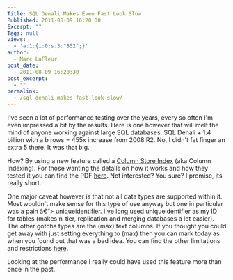 ```yaml
---
Title: SQL Denali Makes Even Fast Look Slow
Published: 2011-08-09 16:20:30
Excerpt: ""
Tags: null
views:
  - 'a:1:{i:0;s:3:"852";}'
author:
  - Marc LaFleur
post_date:
  - 2011-08-09 16:20:30
post_excerpt:
  - ""
permalink:
  - /sql-denali-makes-fast-look-slow/
---
```

I've seen a lot of performance testing over the years, every so often I'm even impressed a bit by the results. Here is one however that will melt the mind of anyone working against large SQL databases: SQL Denali + 1.4 billion with a b rows = 455x increase from 2008 R2. No, I didn't fat finger an extra 5 there. It was that big.

How? By using a new feature called a <a href="http://msdn.microsoft.com/en-us/library/gg492088(v=SQL.110).aspx" target="_blank">Column Store Index</a> (aka Column Indexing). For those wanting the details on how it works and how they tested it you can find the PDF <a href="http://download.microsoft.com/download/8/C/1/8C1CE06B-DE2F-40D1-9C5C-3EE521C25CE9/Columnstore%20Indexes%20for%20Fast%20DW%20QP%20SQL%20Server%2011.pdf" target="_blank">here</a>. Not interested? You sure? I promise, its really short.

One major caveat however is that not all data types are supported within it. Most wouldn't make sense for this type of use anyway but one in particular was a pain â€“&gt; uniqueidentifier. I've long used uniqueidentifier as my ID for tables (makes n-tier, replication and merging databases a lot easier). The other gotcha types are the (max) text columns. If you thought you could get away with just setting everything to (max) then you can mark today as when you found out that was a bad idea. You can find the other limitations and restrictions <a href="http://msdn.microsoft.com/en-us/library/gg492088(v=SQL.110).aspx#Restrictions" target="_blank">here</a>.

Looking at the performance I really could have used this feature more than once in the past.